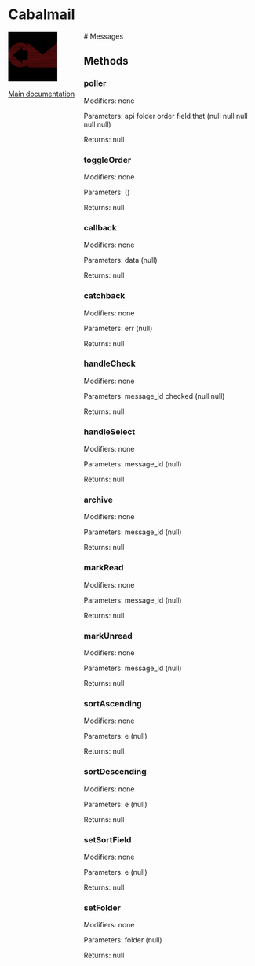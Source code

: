 # Cabalmail
<div style="width: 10em; float:left; height: 100%; padding-right: 1em;"><img src="/docs/logo.png" width="100" />
<p><a href="/README.md">Main documentation</a></p>
</div><div style="padding-left: 11em;">
# Messages


## Methods
### poller
Modifiers: none

Parameters: api
folder
order
field
that (null
null
null
null
null)

Returns: null

### toggleOrder
Modifiers: none

Parameters:  ()

Returns: null

### callback
Modifiers: none

Parameters: data (null)

Returns: null

### catchback
Modifiers: none

Parameters: err (null)

Returns: null

### handleCheck
Modifiers: none

Parameters: message_id
checked (null
null)

Returns: null

### handleSelect
Modifiers: none

Parameters: message_id (null)

Returns: null

### archive
Modifiers: none

Parameters: message_id (null)

Returns: null

### markRead
Modifiers: none

Parameters: message_id (null)

Returns: null

### markUnread
Modifiers: none

Parameters: message_id (null)

Returns: null

### sortAscending
Modifiers: none

Parameters: e (null)

Returns: null

### sortDescending
Modifiers: none

Parameters: e (null)

Returns: null

### setSortField
Modifiers: none

Parameters: e (null)

Returns: null

### setFolder
Modifiers: none

Parameters: folder (null)

Returns: null

</div>
